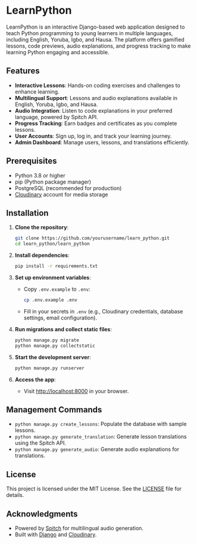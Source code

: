 # LearnPython

LearnPython is an interactive Django-based web application designed to teach Python programming to young learners in multiple languages, including English, Yoruba, Igbo, and Hausa. The platform offers gamified lessons, code previews, audio explanations, and progress tracking to make learning Python engaging and accessible.

## Features

- **Interactive Lessons**: Hands-on coding exercises and challenges to enhance learning.
- **Multilingual Support**: Lessons and audio explanations available in English, Yoruba, Igbo, and Hausa.
- **Audio Integration**: Listen to code explanations in your preferred language, powered by Spitch API.
- **Progress Tracking**: Earn badges and certificates as you complete lessons.
- **User Accounts**: Sign up, log in, and track your learning journey.
- **Admin Dashboard**: Manage users, lessons, and translations efficiently.

## Prerequisites

- Python 3.8 or higher
- pip (Python package manager)
- PostgreSQL (recommended for production)
- [Cloudinary](https://cloudinary.com/) account for media storage

## Installation

1. **Clone the repository**:
   ```sh
   git clone https://github.com/yourusername/learn_python.git
   cd learn_python/learn_python
   ```

2. **Install dependencies**:
   ```sh
   pip install -r requirements.txt
   ```

3. **Set up environment variables**:
   - Copy `.env.example` to `.env`:
     ```sh
     cp .env.example .env
     ```
   - Fill in your secrets in `.env` (e.g., Cloudinary credentials, database settings, email configuration).

4. **Run migrations and collect static files**:
   ```sh
   python manage.py migrate
   python manage.py collectstatic
   ```

5. **Start the development server**:
   ```sh
   python manage.py runserver
   ```

6. **Access the app**:
   - Visit [http://localhost:8000](http://localhost:8000) in your browser.

## Management Commands

- `python manage.py create_lessons`: Populate the database with sample lessons.
- `python manage.py generate_translation`: Generate lesson translations using the Spitch API.
- `python manage.py generate_audio`: Generate audio explanations for translations.

## License

This project is licensed under the MIT License. See the [LICENSE](LICENSE) file for details.

## Acknowledgments

- Powered by [Spitch](https://spitch.io/) for multilingual audio generation.
- Built with [Django](https://www.djangoproject.com/) and [Cloudinary](https://cloudinary.com/).